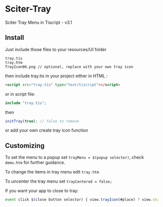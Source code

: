 # Sciter-Tray
Sciter Tray Menu in Tiscript - v3.1


## Install
Just include those files to your resources/UI folder
```
tray.tis
tray.htm
TrayIcon06.png // optional, replace with your own tray icon
```
then include tray.tis in your project either
in HTML :
```html
<script src="tray.tis" type="text/tiscript"></script>
```
or in script file:
```php
include "tray.tis";
```
then
```js
initTray(true); // false to remove
```
or add your own create tray icon function


## Customizing
To set the menu to a popup set `trayMenu = $(popup selector)`, check `demo.htm` for further guidance.

To change the items in tray menu edit `tray.htm`

To uncenter the tray menu set `trayCentered = false;`

If you want your app to close to tray:
```js
event click $(close button selector) { view.trayIcon(#place) ? view.state = View.WINDOW_HIDDEN : view.close(); }
```

